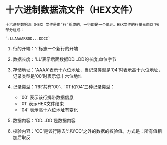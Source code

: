 # 十六进制数据流文件（HEX文件）

    十六进制数据流（HEX）文件是由“行”组成的，一行即是一个单元。HEX文件的行单元由以下6部分组成：

    `:LLAAAARRDD...DDCC`

1. 行的开端：':'标志一个新行的开端

2. 数据长度：'LL'表示后面数据DD...DD的长度,单位字节

3. 存储地址：'AAAA'表示十六位地址，当记录类型是'04'时表示高十六位地址，记录类型是'00'时表示低十六位地址

4. 记录类型：'RR'共有'00'、'01'和'04'三种记录类型：
    * '00'  表示该行携带数据信息
    * '01'  表示HEX文件结束
    * '04'  表示高十六位地址有变化

5. 数据内容：'DD...DD'是数据内容

6. 校验内容：'CC'是该行除去':'和'CC'之外的数据的校验值。方式是：所有值相加后取反